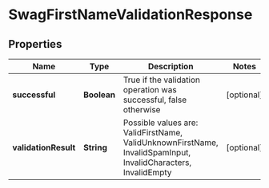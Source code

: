 
# SwagFirstNameValidationResponse

## Properties
Name | Type | Description | Notes
------------ | ------------- | ------------- | -------------
**successful** | **Boolean** | True if the validation operation was successful, false otherwise |  [optional]
**validationResult** | **String** | Possible values are: ValidFirstName, ValidUnknownFirstName, InvalidSpamInput, InvalidCharacters, InvalidEmpty |  [optional]



